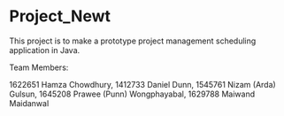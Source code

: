 # Project_Newt

This project is to make a prototype project management scheduling application in Java.

Team Members:

1622651	Hamza Chowdhury, 
1412733	Daniel Dunn, 
1545761	Nizam (Arda) Gulsun, 
1645208	Prawee (Punn) Wongphayabal, 
1629788	Maiwand Maidanwal

